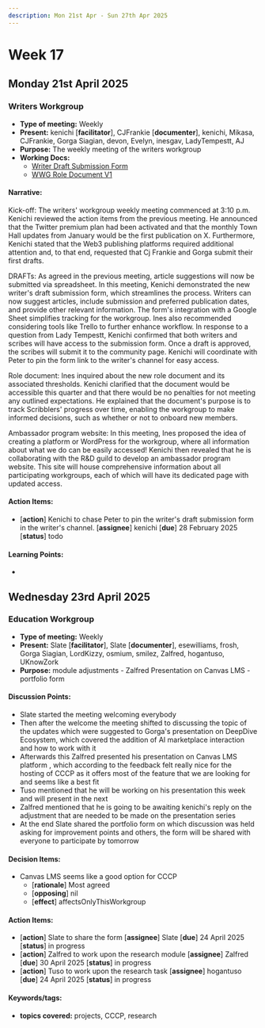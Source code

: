 ```yaml
---
description: Mon 21st Apr - Sun 27th Apr 2025
---
```


# Week 17

## Monday 21st April 2025

### Writers Workgroup

- **Type of meeting:** Weekly
- **Present:** kenichi [**facilitator**], CJFrankie [**documenter**], kenichi, Mikasa, CJFrankie, Gorga Siagian, devon, Evelyn, inesgav, LadyTempestt, AJ
- **Purpose:** The weekly meeting of the writers workgroup
- **Working Docs:**
  - [Writer Draft Submission Form](1FAIpQLSethRUYdbTEJoKv7nPu8APhf6ECpRtwhN23TOzYrIBA9vLALQ)
  - [WWG Role Document V1](https://docs.google.com/document/d/1p76mxmbZp3raZixJwQnlsvg7kCyGjBYFvHHLWk9OwfA/edit?usp=sharing)

#### Narrative:
Kick-off: The writers' workgroup weekly meeting commenced at 3:10 p.m. Kenichi reviewed the action items from the previous meeting. He announced that the Twitter premium plan had been activated and that the monthly Town Hall updates from January would be the first publication on X. Furthermore, Kenichi stated that the Web3 publishing platforms required additional attention and, to that end, requested that Cj Frankie and Gorga submit their first drafts.

DRAFTs: As agreed in the previous meeting, article suggestions will now be submitted via spreadsheet. In this meeting, Kenichi demonstrated the new writer's draft submission form, which streamlines the process. Writers can now suggest articles, include submission and preferred publication dates, and provide other relevant information. The form's integration with a Google Sheet simplifies tracking for the workgroup. Ines also recommended considering tools like Trello to further enhance workflow. In response to a question from Lady Tempestt, Kenichi confirmed that both writers and scribes will have access to the submission form. Once a draft is approved, the scribes will submit it to the community page. Kenichi will coordinate with Peter to pin the form link to the writer's channel for easy access.

Role document: Ines inquired about the new role document and its associated thresholds. Kenichi clarified that the document would be accessible this quarter and that there would be no penalties for not meeting any outlined expectations. He explained that the document's purpose is to track Scribblers' progress over time, enabling the workgroup to make informed decisions, such as whether or not to onboard new members.

Ambassador program website: In this meeting, Ines proposed the idea of creating a platform or WordPress for the workgroup, where all information about what we do can be easily accessed! Kenichi then revealed that he is collaborating with the R&D guild to develop an ambassador program website. This site will house comprehensive information about all participating workgroups, each of which will have its dedicated page with updated access.



#### Action Items:
- [**action**] Kenichi to chase Peter to pin the writer's draft submission form in the writer's channel.
 [**assignee**] kenichi [**due**] 28 February 2025 [**status**] todo

#### Learning Points:
-
## Wednesday 23rd April 2025

### Education Workgroup

- **Type of meeting:** Weekly
- **Present:** Slate [**facilitator**], Slate [**documenter**], esewilliams, frosh, Gorga Siagian, LordKizzy, osmium, smilez, Zalfred, hogantuso, UKnowZork
- **Purpose:** module adjustments - Zalfred Presentation on Canvas LMS - portfolio form
#### Discussion Points:
- Slate started the meeting welcoming everybody 
- Then after the welcome the meeting shifted to discussing the topic of the updates which were suggested to Gorga's presentation on DeepDive Ecosystem, which covered the addition of AI marketplace interaction and how to work with it 
- Afterwards this Zalfred presented his presentation on Canvas LMS platform , which according to the feedback felt really nice for the hosting of CCCP as it offers most of the feature that we are looking for and seems like a best fit 
- Tuso mentioned that he will be working on his presentation this week and will present in the next 
- Zalfred mentioned that he is going to be awaiting kenichi's reply on the adjustment that are needed to be made on the presentation series 
- At the end Slate shared the portfolio form on which discussion was held asking for improvement points and others, the form will be shared with everyone to participate by tomorrow 

#### Decision Items:
- Canvas LMS seems like a good option for CCCP 
  - [**rationale**] Most agreed 
  - [**opposing**] nil
  - [**effect**] affectsOnlyThisWorkgroup

#### Action Items:
- [**action**] Slate to share the form [**assignee**] Slate [**due**] 24 April 2025 [**status**] in progress
- [**action**] Zalfred to work upon the research module  [**assignee**] Zalfred [**due**] 30 April 2025 [**status**] in progress
- [**action**] Tuso to work upon the research task  [**assignee**] hogantuso [**due**] 24 April 2025 [**status**] in progress

#### Keywords/tags:
- **topics covered:** projects, CCCP,  research